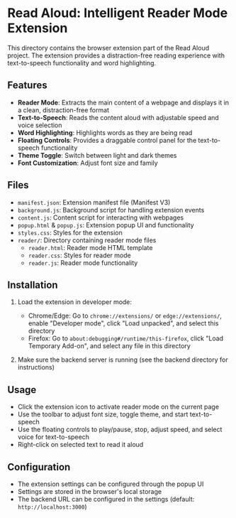 # Read Aloud: Intelligent Reader Mode Extension

This directory contains the browser extension part of the Read Aloud project. The extension provides a distraction-free reading experience with text-to-speech functionality and word highlighting.

## Features

- **Reader Mode**: Extracts the main content of a webpage and displays it in a clean, distraction-free format
- **Text-to-Speech**: Reads the content aloud with adjustable speed and voice selection
- **Word Highlighting**: Highlights words as they are being read
- **Floating Controls**: Provides a draggable control panel for the text-to-speech functionality
- **Theme Toggle**: Switch between light and dark themes
- **Font Customization**: Adjust font size and family

## Files

- `manifest.json`: Extension manifest file (Manifest V3)
- `background.js`: Background script for handling extension events
- `content.js`: Content script for interacting with webpages
- `popup.html` & `popup.js`: Extension popup UI and functionality
- `styles.css`: Styles for the extension
- `reader/`: Directory containing reader mode files
  - `reader.html`: Reader mode HTML template
  - `reader.css`: Styles for reader mode
  - `reader.js`: Reader mode functionality

## Installation

1. Load the extension in developer mode:
   - Chrome/Edge: Go to `chrome://extensions/` or `edge://extensions/`, enable "Developer mode", click "Load unpacked", and select this directory
   - Firefox: Go to `about:debugging#/runtime/this-firefox`, click "Load Temporary Add-on", and select any file in this directory

2. Make sure the backend server is running (see the backend directory for instructions)

## Usage

- Click the extension icon to activate reader mode on the current page
- Use the toolbar to adjust font size, toggle theme, and start text-to-speech
- Use the floating controls to play/pause, stop, adjust speed, and select voice for text-to-speech
- Right-click on selected text to read it aloud

## Configuration

- The extension settings can be configured through the popup UI
- Settings are stored in the browser's local storage
- The backend URL can be configured in the settings (default: `http://localhost:3000`)
